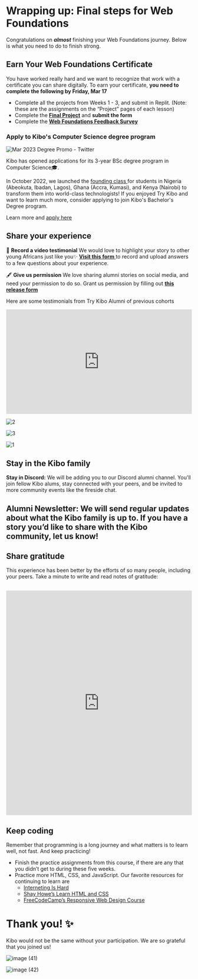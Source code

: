 # Wrapping up: Final steps for Web Foundations

Congratulations on ***almost*** finishing your Web Foundations journey. Below is what you need to do to finish strong.

## Earn Your Web Foundations Certificate

You have worked really hard and we want to recognize that work with a certificate you can share digitally. To earn your certificate, **you need to complete the following by Friday, Mar 17**

- Complete all the projects from Weeks 1 - 3, and submit in Replit. (Note: these are the assignments on the “Project” pages of each lesson)
- Complete the **[Final Project](final-project.md)** and **submit the form**
- Complete the <a href="https://forms.gle/PboqmgCxRCjBvc5L9" target="_blank">**Web Foundations Feedback Survey**</a>

### Apply to Kibo's Computer Science degree program

![Mar 2023 Degree Promo - Twitter](https://user-images.githubusercontent.com/88333571/224420008-37fb778c-c2d3-4eee-999c-760acd5872ac.png)

Kibo has opened applications for its 3-year BSc degree program in Computer Science🎓. 

In October 2022, we launched the <a href="https://www.linkedin.com/feed/update/urn:li:activity:6982627519971643392" target = "_blank">founding class </a> for students in Nigeria (Abeokuta, Ibadan, Lagos), Ghana (Accra, Kumasi), and Kenya (Nairobi) to transform them into world-class technologists! If you enjoyed Try Kibo and want to learn much more, consider applying to join Kibo's Bachelor's Degree program.

Learn more and <a href="https://kibo.school/degree/" target="_blank">apply here </a>

## Share your experience

<aside>

🎥 **Record a video testimonial**
We would love to highlight your story to other young Africans just like you✨ <a href="https://forms.gle/M4TSBpL6F2kM3Xrh7" target = "_blank">**Visit this form** </a> to record and upload answers to a few questions about your experience.

</aside>

<aside>

🖋️ **Give us permission**
We love sharing alumni stories on social media, and need your permission to do so. Grant us permission by filling out **[this release form](https://kibo-school.typeform.com/release-form)**

</aside>

 Here are some testimonials from Try Kibo Alumni of previous cohorts

<div style="position: relative; padding-bottom: 56.25%; height: 0;"><iframe src="https://www.youtube.com/embed/bUwyrTy2VLY" title="YouTube video player" frameborder="0" allow="accelerometer; autoplay; clipboard-write; encrypted-media; gyroscope; picture-in-picture" allowfullscreen style="position: absolute; top: 0; left: 0; width: 100%; height: 100%;"></iframe></div>

![2](https://user-images.githubusercontent.com/88333571/224418893-862fd995-a76a-4507-a648-3086ebbacc83.png)

![3](https://user-images.githubusercontent.com/88333571/224418918-04704f4f-806e-485b-bf11-3b9c98506b04.png)

![1](https://user-images.githubusercontent.com/88333571/224418940-9a507166-c93b-4a4c-9851-7039c6b0db77.png)

## Stay in the Kibo family

**Stay in Discord:** We will be adding you to our Discord alumni channel. You'll join fellow Kibo alums, stay connected with your peers, and be invited to more community events like the fireside chat.

**Alumni Newsletter:** We will send regular updates about what the Kibo family is up to. If you have a story you’d like to share with the Kibo community, let us know!
---

## Share gratitude

This experience has been better by the efforts of so many people, including your peers. Take a minute to write and read notes of gratitude:

<div style="border:1px solid rgba(0,0,0,0.1);border-radius:2px;box-sizing:border-box;overflow:hidden;position:relative;width:100%;background:#F4F4F4;margin-top:30px;"><iframe src="https://padlet.com/curriculumpad/try-kibo-feb-2023-gratitude-board-oxd9ef5vzjaommyo" frameborder="0" allow="camera;microphone;geolocation" style="width:100%;height:608px;display:block;padding:0;margin:0"></iframe></div>


## Keep coding

Remember that programming is a long journey and what matters is to learn well, not fast. And keep practicing!

- Finish the practice assignments from this course, if there are any that you didn’t get to during these five weeks.
- Practice more HTML, CSS, and JavaScript. Our favorite resources for continuing to learn are
    - [Interneting Is Hard](https://www.internetingishard.com/)
    - [Shay Howe’s Learn HTML and CSS](https://learn.shayhowe.com/html-css/)
    - [FreeCodeCamp’s Responsive Web Design Course](https://www.freecodecamp.org/learn/2022/responsive-web-design/)

# **Thank you! ✨**

Kibo would not be the same without your participation. We are so grateful that you joined us!

![image (41)](https://user-images.githubusercontent.com/88333571/224420615-bc22410d-cadd-49a8-ba7d-3623b5649e01.png)

![image (42)](https://user-images.githubusercontent.com/88333571/224420744-81cd1ca1-9be6-453b-80f3-4fa64dd844d4.png)
